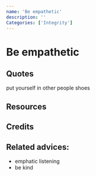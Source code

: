 ```yaml
---
name: 'Be empathetic'
description: ''
Categories: ['Integrity']
---
```

# Be empathetic

## Quotes


put yourself in other people shoes
## Resources

## Credits

## Related advices:
- emphatic listening
- be kind
